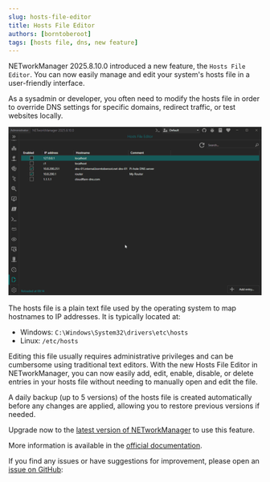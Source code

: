 ```yaml
---
slug: hosts-file-editor
title: Hosts File Editor
authors: [borntoberoot]
tags: [hosts file, dns, new feature]
---
```


NETworkManager 2025.8.10.0 introduced a new feature, the `Hosts File Editor`. You can now easily manage and edit your system's hosts file in a user-friendly interface.

As a sysadmin or developer, you often need to modify the hosts file in order to override DNS settings for specific domains, redirect traffic, or test websites locally.

<!-- truncate -->

![Hosts File Editor](./hosts-file-editor.gif)

The hosts file is a plain text file used by the operating system to map hostnames to IP addresses. It is typically located at:

- Windows: `C:\Windows\System32\drivers\etc\hosts`
- Linux: `/etc/hosts`

Editing this file usually requires administrative privileges and can be cumbersome using traditional text editors.
With the new Hosts File Editor in NETworkManager, you can now easily add, edit, enable, disable, or delete entries
in your hosts file without needing to manually open and edit the file.

A daily backup (up to 5 versions) of the hosts file is created automatically before any changes are applied,
allowing you to restore previous versions if needed.

Upgrade now to the [latest version of NETworkManager](../../download) to use this feature.

More information is available in the [official documentation](../../docs/application/hosts-file-editor).

If you find any issues or have suggestions for improvement, please open an [issue on GitHub](https://github.com/BornToBeRoot/NETworkManager/issues):
